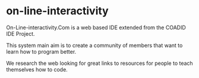 on-line-interactivity
=====================

On-Line-interactivity.Com is a web based IDE extended from the COADID IDE Project.

This system main aim is to create a community of members that want to learn how to program better.

We research the web looking for great links to resources for people to teach themselves how to code.

